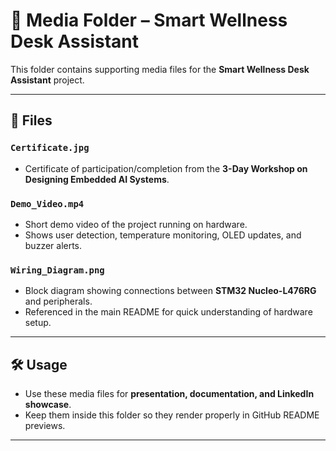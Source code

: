 
# 📂 Media Folder – Smart Wellness Desk Assistant

This folder contains supporting media files for the **Smart Wellness Desk Assistant** project.

---

## 📜 Files

### `Certificate.jpg`
- Certificate of participation/completion from the **3-Day Workshop on Designing Embedded AI Systems**.

### `Demo_Video.mp4`
- Short demo video of the project running on hardware.  
- Shows user detection, temperature monitoring, OLED updates, and buzzer alerts.  

### `Wiring_Diagram.png`
- Block diagram showing connections between **STM32 Nucleo-L476RG** and peripherals.  
- Referenced in the main README for quick understanding of hardware setup.  

---

## 🛠️ Usage
- Use these media files for **presentation, documentation, and LinkedIn showcase**.  
- Keep them inside this folder so they render properly in GitHub README previews.  

---
